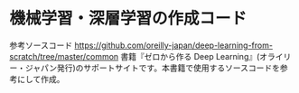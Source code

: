 # 機械学習・深層学習の作成コード
参考ソースコード
https://github.com/oreilly-japan/deep-learning-from-scratch/tree/master/common
書籍『ゼロから作る Deep Learning』(オライリー・ジャパン発行)のサポートサイトです。本書籍で使用するソースコードを参考にして作成。
